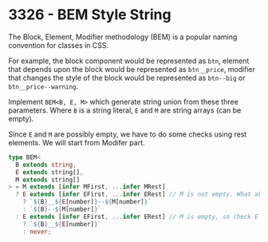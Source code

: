 # 3326 - BEM Style String

The Block, Element, Modifier methodology (BEM) is a popular naming convention for classes in CSS.

For example, the block component would be represented as `btn`, element that depends upon the block would be represented as `btn__price`, modifier that changes the style of the block would be represented as `btn--big` or `btn__price--warning`.

Implement `BEM<B, E, M>` which generate string union from these three parameters. Where `B` is a string literal, `E` and `M` are string arrays (can be empty).

Since `E` and `M` are possibly empty, we have to do some checks using rest elements. We will start from Modifer part.

```typescript
type BEM<
  B extends string,
  E extends string[],
  M extends string[]
> = M extends [infer MFirst, ...infer MRest]
  ? E extends [infer EFirst, ...infer ERest] // M is not empty. What about E?
    ? `${B}__${E[number]}--${M[number]}`
    : `${B}--${M[number]}`
  : E extends [infer EFirst, ...infer ERest] // M is empty, so check E
    ? `${B}__${E[number]}`
    : never;
```
